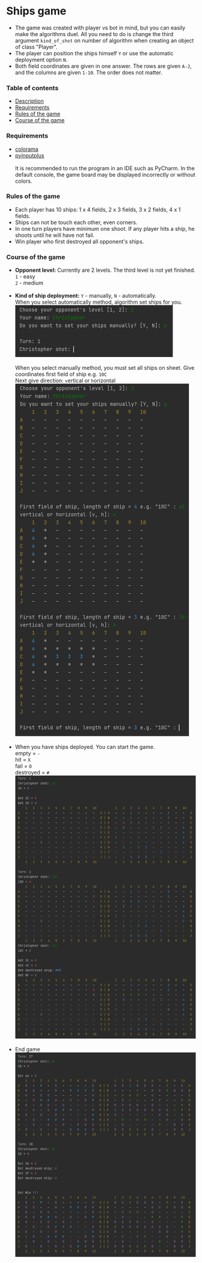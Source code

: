 # Ships game
* The game was created with player vs bot in mind, but you can easily make the algorithms duel. All you need to do is change the third argument `kind_of_shot` on number of algorithm when creating an object of class "Player".
* The player can position the ships himself `Y` or use the automatic deployment option `N`.
* Both field coordinates are given in one answer. The rows are given `A-J`, and the columns are given `1-10`. The order does not matter.

### Table of contents
* [Description](#ships-game)
* [Requirements](#requirements)
* [Rules of the game](#rules-of-the-game)
* [Course of the game](#course-of-the-game)

### Requirements
* [colorama](https://pypi.org/project/colorama/)
* [pyinputplus](https://pypi.org/project/PyInputPlus/)<br /><br />
It is recommended to run the program in an IDE such as PyCharm. In the default console, the game board may be displayed incorrectly or without colors.

### Rules of the game
* Each player has 10 ships: 1 x 4 fields, 2 x 3 fields, 3 x 2 fields, 4 x 1 fields.
* Ships can not be touch each other, even corners.
* In one turn players have minimum one shoot. If any player hits a ship, he shoots until he will have not fail.
* Win player who first destroyed all opponent's ships.

### Course of the game
* <b>Opponent level:</b> Currently are 2 levels. The third level is not yet finished.<br />
`1` - easy<br />
`2` - medium<br /><br />
* <b>Kind of ship deployment:</b> `Y` - manually, `N` - automatically.<br />
When you select automatically method, algorithm set ships for you.<br />
![start_automatically](start_automatically.png)<br /><br />
When you select manually method, you must set all ships on sheet. Give coordinates first field of ship e.g. `10C`<br />
Next give direction: `v`ertical or `h`orizontal<br />
![start_manually](start_manually.png)<br /><br />
* When you have ships deployed. You can start the game.<br />
empty = `-`<br />
hit = `X`<br />
fail = `O`<br />
destroyed = `#`<br />
![game](game.png)<br /><br />
* End game<br />
![end_game](end_game.png)<br />
